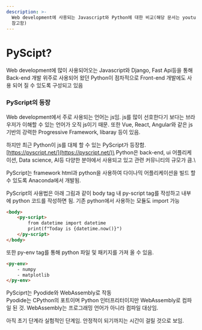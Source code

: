 ```yaml
---
description: >-
  Web development에 사용되는 Javascript와 Python에 대한 비교(해당 문서는 youtube의 노마드코더 채널에서
  참고함)
---
```


# PyScipt?

Web development에 많이 사용되어오는 Javascript와 Django, Fast Api등을 통해 Back-end 개발 위주로 사용되어 왔던 Python이 점차적으로 Front-end 개발에도 사용 되어 질 수 있도록 구성되고 있음



### PyScript의 등장

Web development에서 주로 사용되는 언어는 js임. js를 많이 선호한다기 보다는 브라우저가 이해할 수 있는 언어가 오직 js이기 때문.  또한 Vue, React, Angular와 같은 js기반의 강력한 Progressive Framework, libaray 등이 있음.

하지만 최근 Python이  js를 대체 할 수 있는 PyScript가 등장함. [https://pyscript.net/](https://pyscript.net/)\
Python은 back-end, ui 어플리케이션, Data science, AI등 다양한 분야에서 사용되고 있고 관련 커뮤니티의 규모가 큼.\


PyScript는 framework html과 python을 사용하여 다이나믹 어플리케이션을 빌드 할 수 있도록 Anaconda에서 개발됨.&#x20;

PyScript의 사용법은 아래 그림과 같이 body tag 내 py-script tag를 작성하고 내부에 python 코드를 작성하면 됨. 기존 python에서 사용하는 모듈도 import 가능

```html
<body>
    <py-script>
        from datetime import datetime
        print(f"Today is {datetime.now()}")
    </py-script>
</body>
```

또한 py-env tag를 통해 python 파일 및 패키지를 가져 올 수 있음.

```html
<py-env>
    - numpy
    - matplotlib
</py-env>
```

PySciprt는 Pyodide와 WebAssembly로 작동\
Pyodide는 CPython의 포트이며 Python 인터프리터이지만 WebAssembly로 컴파일 된 것. WebAssembly는 프로그래밍 언어가 아니라 컴파일 대상임.

아직 초기 단계라 실험적인 단계임. 안정적이 되기까지는 시간이 걸릴 것으로 보임.
